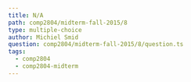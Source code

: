 ```yaml
---
title: N/A
path: comp2804/midterm-fall-2015/8
type: multiple-choice
author: Michiel Smid
question: comp2804/midterm-fall-2015/8/question.ts
tags:
  - comp2804
  - comp2804-midterm
---
```

